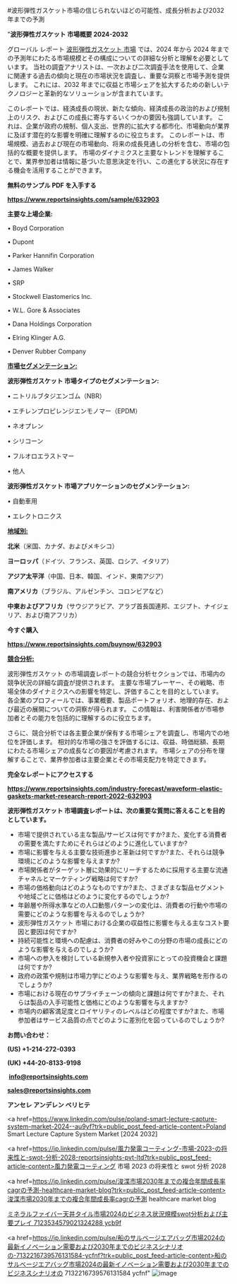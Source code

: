 #波形弾性ガスケット市場の信じられないほどの可能性、成長分析および2032年までの予測

"<strong>波形弾性ガスケット 市場概要 2024-2032</strong>

グローバル レポート <a href=https://www.reportsinsights.com/sample/632903>波形弾性ガスケット 市場</a> では、2024 年から 2024 年までの予測年にわたる市場規模とその構成についての詳細な分析と理解を必要としています。 当社の調査アナリストは、一次および二次調査手法を使用して、企業に関連する過去の傾向と現在の市場状況を調査し、重要な洞察と市場予測を提供します。 これには、2032 年までに収益と市場シェアを拡大​​するための新しいテクノロジーと革新的なソリューションが含まれています。

このレポートでは、経済成長の現状、新たな傾向、経済成長の政治的および規制上のリスク、およびこの成長に寄与するいくつかの要因も強調しています。 これは、企業が政府の規制、個人支出、世界的に拡大する都市化、市場動向が業界に及ぼす潜在的な影響を明確に理解するのに役立ちます。 このレポートは、市場規模、過去および現在の市場動向、将来の成長見通しの分析を含む、市場の包括的な概要を提供します。 市場のダイナミクスと主要なトレンドを理解することで、業界参加者は情報に基づいた意思決定を行い、この進化する状況に存在する機会を活用することができます。

<strong><b>無料のサンプル PDF を入手する</b></strong>

<a href=https://www.reportsinsights.com/sample/632903><strong><u>https://www.reportsinsights.com/sample/632903</u></strong></a>

<strong>主要な上場企業:</strong>

• Boyd Corporation

• Dupont

• Parker Hannifin Corporation

• James Walker

• SRP

• Stockwell Elastomerics Inc.

• W.L. Gore & Associates

• Dana Holdings Corporation

• Elring Klinger A.G.

• Denver Rubber Company

<strong><u>市場セグメンテーション</u></strong><strong><u>:</u></strong>

<strong>波形弾性ガスケット 市場タイプのセグメンテーション:</strong>

• ニトリルブタジエンゴム（NBR）

• エチレンプロピレンジエンモノマー（EPDM）

• ネオプレン

• シリコーン

• フルオロエラストマー

• 他人

<strong>波形弾性ガスケット 市場アプリケーションのセグメンテーション:</strong>

• 自動車用

• エレクトロニクス

<strong><u>地域別</u></strong><strong><u>:</u></strong>

<strong>北米</strong>（米国、カナダ、およびメキシコ）

<strong>ヨーロッパ</strong>（ドイツ、フランス、英国、ロシア、イタリア）

<strong>アジア太平洋</strong>（中国、日本、韓国、インド、東南アジア）

<strong>南アメリカ</strong>（ブラジル、アルゼンチン、コロンビアなど）

<strong>中東およびアフリカ</strong>（サウジアラビア、アラブ首長国連邦、エジプト、ナイジェリア、および南アフリカ）

<strong>今すぐ購入</strong>

<a href=https://www.reportsinsights.com/buynow/632903><strong><u>https://www.reportsinsights.com/buynow/632903</u></strong></a>

<strong><u>競合分析:</u></strong>

波形弾性ガスケット の市場調査レポートの競合分析セクションでは、市場内の競争状況の詳細な調査が提供されます。 主要な市場プレーヤー、その戦略、市場全体のダイナミクスへの影響を特定し、評価することを目的としています。 各企業のプロフィールでは、事業概要、製品ポートフォリオ、地理的存在、および最近の展開についての洞察が得られます。 この情報は、利害関係者が市場参加者とその能力を包括的に理解するのに役立ちます。

さらに、競合分析では各主要企業が保有する市場シェアを調査し、市場内での地位を評価します。 相対的な市場の強さを評価するには、収益、時価総額、長期にわたる市場シェアの成長などの要因が考慮されます。 市場シェアの分布を理解することで、業界参加者は主要企業とその市場支配力を特定できます。

<strong>完全なレポートにアクセスする</strong>

<a href=https://www.reportsinsights.com/industry-forecast/waveform-elastic-gaskets-market-research-report-2022-632903><strong><u><b>https://www.reportsinsights.com/industry-forecast/waveform-elastic-gaskets-market-research-report-2022-632903</b></u></strong></a>

<strong><b>波形弾性ガスケット 市場調査レポートは、次の重要な質問に答えることを目的としています。</b></strong>
<ul>
  <li>市場で提供されている主な製品/サービスは何ですか?また、変化する消費者の需要を満たすためにそれらはどのように進化していますか?</li>
  <li>市場に影響を与える主要な技術進歩と革新は何ですか?また、それらは競争環境にどのような影響を与えますか?</li>
  <li>市場関係者がターゲット層に効果的にリーチするために採用する主要な流通チャネルとマーケティング戦略は何ですか?</li>
  <li>市場の価格動向はどのようなものですか?また、さまざまな製品セグメントや地域ごとに価格はどのように変化するのでしょうか?</li>
  <li>年齢層や所得水準などの人口動態パターンの変化は、消費者の行動や市場の需要にどのような影響を与えるのでしょうか?</li>
  <li>波形弾性ガスケット 市場における企業の収益性に影響を与える主なコスト要因と要因は何ですか?</li>
  <li>持続可能性と環境への配慮は、消費者の好みやこの分野の市場の成長にどのような影響を与えるのでしょうか?</li>
  <li>市場への参入を検討している新規参入者や投資家にとっての投資機会と課題は何ですか?</li>
  <li>政府の政策や規制は市場力学にどのような影響を与え、業界戦略を形作るのでしょうか?</li>
  <li>市場における現在のサプライチェーンの傾向と課題は何ですか?また、それらは製品の入手可能性と価格にどのような影響を与えますか?</li>
  <li>市場内の顧客満足度とロイヤリティのレベルはどの程度ですか?また、市場参加者はサービス品質の点でどのように差別化を図っているのでしょうか?</li>
</ul>
<strong>お問い合わせ：</strong>

<strong>(US) +1-214-272-0393</strong>

<strong>(UK) +44-20-8133-9198</strong>

<strong> </strong><a href=info@reportsinsights.com><strong><u>info@reportsinsights.com</u></strong></a>

<a href=sales@reportsinsights.com><strong><u>sales@reportsinsights.com</u></strong></a>

<strong>アンセレ アンデレン ベリヒテ</strong>

<a href=https://www.linkedin.com/pulse/poland-smart-lecture-capture-system-market-2024--au9yf?trk=public_post_feed-article-content>Poland Smart Lecture Capture System Market [2024 2032]</a>

<a href=https://jp.linkedin.com/pulse/風力発電コーティング-市場-2023-の将来性と-swot-分析-2028-reportsinsights-pvt-ltd?trk=public_post_feed-article-content>風力発電コーティング 市場 2023 の将来性と swot 分析 2028</a>

<a href=https://jp.linkedin.com/pulse/浚渫市場2030年までの複合年間成長率cagrの予測-healthcare-market-blog?trk=public_post_feed-article-content>浚渫市場2030年までの複合年間成長率cagrの予測 healthcare market blog</a>

<a href=https://www.linkedin.com/pulse/ミネラルファイバー天井タイル市場2024のビジネス状況規模swot分析および主要プレイ-7123534579021324288-ycb9f/>ミネラルファイバー天井タイル市場2024のビジネス状況規模swot分析および主要プレイ 7123534579021324288 ycb9f</a>

<a href=https://jp.linkedin.com/pulse/船のサルベージエアバッグ市場2024の最新イノベーション需要および2030年までのビジネスシナリオの-7132216739576131584-ycfnf?trk=public_post_feed-article-content>船のサルベージエアバッグ市場2024の最新イノベーション需要および2030年までのビジネスシナリオの 7132216739576131584 ycfnf</a>"
![image](https://github.com/aanak123/RIMarketer1/assets/158471119/9ec31bc1-44d3-4e6c-afb0-2af0e6e2a206)
